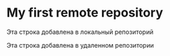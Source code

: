 # My first remote repository

Эта строка добавлена в локальный репозиторий 

Эта строка добавлена в удаленном репозитории
